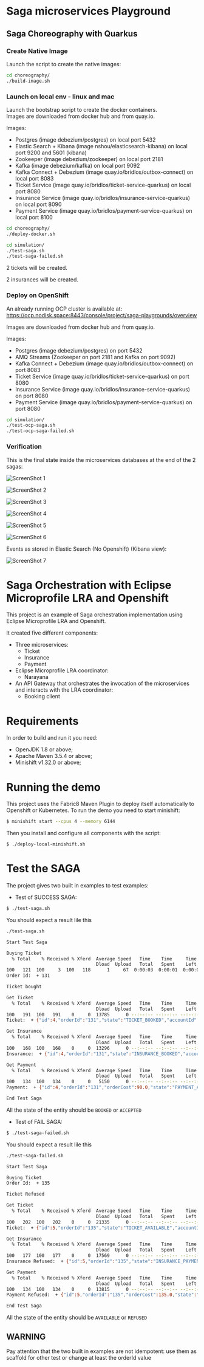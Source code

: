 Saga microservices Playground
=============================

## Saga Choreography with Quarkus

### Create Native Image

Launch the script to create the native images:

```bash
cd choreography/
./build-image.sh
```

### Launch on local env - linux and mac

Launch the bootstrap script to create the docker containers.<br>
Images are downloaded from docker hub and from quay.io.

Images:
 - Postgres (image debezium/postgres) on local port 5432
 - Elastic Search + Kibana (image nshou/elasticsearch-kibana) on local port 9200 and 5601 (kibana)
 - Zookeeper (image debezium/zookeeper) on local port 2181
 - Kafka (image debezium/kafka) on local port 9092
 - Kafka Connect + Debezium (image quay.io/bridlos/outbox-connect) on local port 8083
 - Ticket Service (image quay.io/bridlos/ticket-service-quarkus) on local port 8080
 - Insurance Service (image quay.io/bridlos/insurance-service-quarkus) on local port 8090
 - Payment Service (image quay.io/bridlos/payment-service-quarkus) on local port 8100

```bash
cd choreography/
./deploy-docker.sh

cd simulation/
./test-saga.sh
./test-saga-failed.sh
```

2 tickets will be created.

2 insurances will be created.

### Deploy on OpenShift

An already running OCP cluster is available at:<br>
https://ocp.nodisk.space:8443/console/project/saga-playgrounds/overview

Images are downloaded from docker hub and from quay.io.

Images:
 - Postgres (image debezium/postgres) on port 5432
 - AMQ Streams (Zookeeper on port 2181 and Kafka on port 9092)
 - Kafka Connect + Debezium (image quay.io/bridlos/outbox-connect) on port 8083
 - Ticket Service (image quay.io/bridlos/ticket-service-quarkus) on port 8080
 - Insurance Service (image quay.io/bridlos/insurance-service-quarkus) on port 8080
 - Payment Service (image quay.io/bridlos/payment-service-quarkus) on port 8080

```bash
cd simulation/
./test-ocp-saga.sh
./test-ocp-saga-failed.sh
```

### Verification

This is the final state inside the microservices databases at the end of the 2 sagas:

![ScreenShot 1](choreography/images/ticketevent.png)

![ScreenShot 2](choreography/images/orderevent.png)

![ScreenShot 3](choreography/images/paymentevent.png)

![ScreenShot 4](choreography/images/tickettable.png)

![ScreenShot 5](choreography/images/insurancetable.png)

![ScreenShot 6](choreography/images/accounttable.png)

Events as stored in Elastic Search (No Openshift) (Kibana view):

![ScreenShot 7](choreography/images/kibana.png)

# Saga Orchestration with Eclipse Microprofile LRA and Openshift
This project is an example of Saga orchestration implementation using Eclipse Microprofile LRA and Openshift.

It created five different components:

* Three microservices:
  * Ticket
  * Insurance
  * Payment
* Eclipse Microprofile LRA coordinator:
  * Narayana
* An API Gateway that orchestrates the invocation of the microservices and interacts with the LRA coordinator:
  * Booking client

# Requirements

In order to build and run it you need:

- OpenJDK 1.8 or above;
- Apache Maven 3.5.4 or above;
- Minishift v1.32.0 or above;

# Running the demo

This project uses the Fabric8 Maven Plugin to deploy itself automatically to Openshift or Kubernetes.
To run the demo you need to start minishift:

```sh
$ minishift start --cpus 4 --memory 6144
```

Then you install and configure all components with the script:
```sh
$ ./deploy-local-minishift.sh
```

# Test the SAGA
The project gives two built in examples to test examples:

- Test of SUCCESS SAGA:
```sh
$ ./test-saga.sh
```

You should expect a result lile this
```sh
./test-saga.sh

Start Test Saga

Buying Ticket
  % Total    % Received % Xferd  Average Speed   Time    Time     Time  Current
                                 Dload  Upload   Total   Spent    Left  Speed
100   121  100     3  100   118      1     67  0:00:03  0:00:01  0:00:02    67
Order Id:  + 131

Ticket bought

Get Ticket
  % Total    % Received % Xferd  Average Speed   Time    Time     Time  Current
                                 Dload  Upload   Total   Spent    Left  Speed
100   191  100   191    0     0  13785      0 --:--:-- --:--:-- --:--:-- 14692
Ticket:  + {"id":4,"orderId":"131","state":"TICKET_BOOKED","accountId":"AA2","name":"Lady Gaga - NYC 18 june 2019","numberOfPersons":"1","totalCost":60.0,"lraId":"0_ffffac110006_-6ddc8291_5cb48169_142"}

Get Insurance
  % Total    % Received % Xferd  Average Speed   Time    Time     Time  Current
                                 Dload  Upload   Total   Spent    Left  Speed
100   168  100   168    0     0  13296      0 --:--:-- --:--:-- --:--:-- 14000
Insurance:  + {"id":4,"orderId":"131","state":"INSURANCE_BOOKED","accountId":"AA2","ticketId":4,"name":"PROTECT_ALL","totalCost":30.0,"lraId":"0_ffffac110006_-6ddc8291_5cb48169_142"}

Get Payment
  % Total    % Received % Xferd  Average Speed   Time    Time     Time  Current
                                 Dload  Upload   Total   Spent    Left  Speed
100   134  100   134    0     0   5150      0 --:--:-- --:--:-- --:--:--  5360
Payment:  + {"id":4,"orderId":"131","orderCost":90.0,"state":"PAYMENT_ACCEPTED","accountId":"AA2","lraId":"0_ffffac110006_-6ddc8291_5cb48169_142"}

End Test Saga
```

All the state of the entity should be `BOOKED` or `ACCEPTED`


- Test of FAIL SAGA:
```sh
$ ./test-saga-failed.sh
```

You should expect a result lile this
```sh
./test-saga-failed.sh

Start Test Saga

Buying Ticket
Order Id:  + 135

Ticket Refused

Get Ticket
  % Total    % Received % Xferd  Average Speed   Time    Time     Time  Current
                                 Dload  Upload   Total   Spent    Left  Speed
100   202  100   202    0     0  21335      0 --:--:-- --:--:-- --:--:-- 22444
Ticket:  + {"id":5,"orderId":"135","state":"TICKET_AVAILABLE","accountId":"AA2","name":"Eminem - Atlanta 20th September 2019","numberOfPersons":"1","totalCost":90.0,"lraId":"0_ffffac110006_-6ddc8291_5cb48169_153"}

Get Insurance
  % Total    % Received % Xferd  Average Speed   Time    Time     Time  Current
                                 Dload  Upload   Total   Spent    Left  Speed
100   177  100   177    0     0  17569      0 --:--:-- --:--:-- --:--:-- 17700
Insurance Refused:  + {"id":5,"orderId":"135","state":"INSURANCE_PAYMENT_REFUSED","accountId":"AA2","ticketId":5,"name":"PROTECT_ALL","totalCost":45.0,"lraId":"0_ffffac110006_-6ddc8291_5cb48169_153"}

Get Payment
  % Total    % Received % Xferd  Average Speed   Time    Time     Time  Current
                                 Dload  Upload   Total   Spent    Left  Speed
100   134  100   134    0     0  13815      0 --:--:-- --:--:-- --:--:-- 14888
Payment Refused:  + {"id":5,"orderId":"135","orderCost":135.0,"state":"PAYMENT_REFUSED","accountId":"AA2","lraId":"0_ffffac110006_-6ddc8291_5cb48169_153"}

End Test Saga
```

All the state of the entity should be `AVAILABLE` or `REFUSED`

## WARNING
Pay attention that the two built in examples are not idempotent: use them as scaffold for other test or change at least the orderId value
